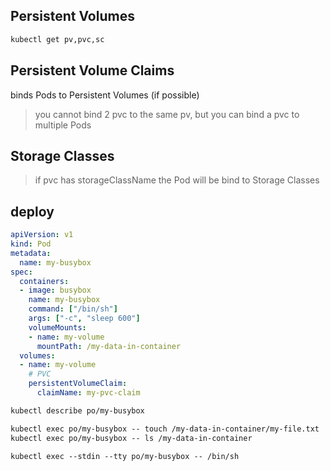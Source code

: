 ## Persistent Volumes
```txt
kubectl get pv,pvc,sc
```

## Persistent Volume Claims
binds Pods to Persistent Volumes (if possible)
> you cannot bind 2 pvc to the same pv, but you can bind a pvc to multiple Pods


## Storage Classes
> if pvc has storageClassName the Pod will be bind to Storage Classes



## deploy
```yaml
apiVersion: v1
kind: Pod
metadata:
  name: my-busybox
spec:
  containers:
  - image: busybox
    name: my-busybox
    command: ["/bin/sh"]
    args: ["-c", "sleep 600"]
    volumeMounts:
    - name: my-volume
      mountPath: /my-data-in-container
  volumes:
  - name: my-volume
    # PVC
    persistentVolumeClaim:
      claimName: my-pvc-claim
```


```txt
kubectl describe po/my-busybox

kubectl exec po/my-busybox -- touch /my-data-in-container/my-file.txt
kubectl exec po/my-busybox -- ls /my-data-in-container

kubectl exec --stdin --tty po/my-busybox -- /bin/sh
```
